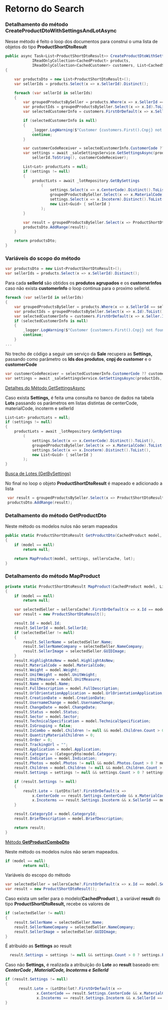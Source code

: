 # Retorno do Search

### Detalhamento do método CreateProductDtoWithSettingsAndLotAsync

Nesse método é feito o loop dos documentos para construi o uma lista de objetos do tipo **ProductShortDtoResult**

```csharp
public async Task<List<ProductShortDtoResult>> CreateProductDtoWithSettingsAndLotAsync(
            IReadOnlyCollection<CachedProduct> products,
            IReadOnlyCollection<CachedCustomer> customers, List<CachedSeller> cachedSellers)
{

    var productsDto = new List<ProductShortDtoResult>();
    var sellerIds = products.Select(x => x.SellerId).Distinct();

    foreach (var sellerId in sellerIds)
    {
        var groupedProductsBySeller = products.Where(x => x.SellerId == sellerId).ToList();
        var productIds = groupedProductsBySeller.Select(x => x.Id).ToList();
        var selectedCustomerInfo = customers.FirstOrDefault(x => x.Seller.Id == sellerId);

        if (selectedCustomerInfo is null)
        {
            _logger.LogWarning($"Customer {customers.First().Cnpj} not found for seller {sellerId}");
            continue;
        }

        var customerCodeReceiver = selectedCustomerInfo.CustomerCode ?? customers.First().CustomerCode;
        var settings = await _saleSettingsService.GetSettingsAsync(productIds, selectedCustomerInfo.Cnpj,
            sellerId.ToString(), customerCodeReceiver);

        List<Lot> productLots = null;
        if (settings != null)
        {
            productLots = await _lotRepository.GetBySettings
                (
                    settings.Select(x => x.CenterCode).Distinct().ToList(),
                    groupedProductsBySeller.Select(x => x.MaterialCode).ToList(),
                    settings.Select(x => x.Incoterm).Distinct().ToList(),
                    new List<Guid> { sellerId }
                );
        }

        var result = groupedProductsBySeller.Select(x => ProductShortDtoResult.GetProductDto(x, settings, cachedSellers, productLots));
        productsDto.AddRange(result);
    }

    return productsDto;
}
```

### Variáveis do scopo do método

```csharp
var productsDto = new List<ProductShortDtoResult>();
var sellerIds = products.Select(x => x.SellerId).Distinct();
```

Para cada **sellerId** são obtidos os **produtos agrupados** e os **customerInfos** caso não exista **customerInfo** o loop continua para o proximo sellerId.

```csharp
foreach (var sellerId in sellerIds)
{
    var groupedProductsBySeller = products.Where(x => x.SellerId == sellerId).ToList();
    var productIds = groupedProductsBySeller.Select(x => x.Id).ToList();
    var selectedCustomerInfo = customers.FirstOrDefault(x => x.Seller.Id == sellerId);
    if (selectedCustomerInfo is null)
    {
        _logger.LogWarning($"Customer {customers.First().Cnpj} not found for seller {sellerId}");
        continue;
    }
...
```

No trecho de código a seguir um serviço da **Sale** recupera as **Settings,** passando como parâmetro os **Ids dos produtos**, **cnpj do customer** e o **customerCode**

```csharp
var customerCodeReceiver = selectedCustomerInfo.CustomerCode ?? customers.First().CustomerCode;
var settings = await _saleSettingsService.GetSettingsAsync(productIds, selectedCustomerInfo.Cnpj, sellerId.ToString(), customerCodeReceiver);
```

[Detalhes do Método GetSettingsAsync](Retorno%20do%20Search%2031a83f9051194b699b21698f5bc9d0f6/Detalhes%20do%20Me%CC%81todo%20GetSettingsAsync%208551c4d1302247b9bf0e63561fb865b9.md)

Caso exista **Settings,** é feita uma consulta no banco de dados na tabela **Lots** passando os parâmetros em listas distintas de centerCode, materialCode, incoterm e sellerId

```csharp
List<Lot> productLots = null;
if (settings != null)
{
    productLots = await _lotRepository.GetBySettings
        (
            settings.Select(x => x.CenterCode).Distinct().ToList(),
            groupedProductsBySeller.Select(x => x.MaterialCode).ToList(),
            settings.Select(x => x.Incoterm).Distinct().ToList(),
            new List<Guid> { sellerId }
        );
}
```

[Busca de Lotes (GetBySettings)](Retorno%20do%20Search%2031a83f9051194b699b21698f5bc9d0f6/Busca%20de%20Lotes%20(GetBySettings)%205b5b2ea74ba0488ea65d1f79a2b0604d.md)

No final no loop o objeto **ProductShortDtoResult** é mapeado e adicionado a lista

```csharp
 var result = groupedProductsBySeller.Select(x => ProductShortDtoResult.GetProductDto(x, settings, cachedSellers, productLots));
 productsDto.AddRange(result);
```

### Detalhamento do método GetProductDto

Neste método os modelos nulos não seram mapeados

```csharp
public static ProductShortDtoResult GetProductDto(CachedProduct model, List<SettingsDto> settings, List<CachedSeller> sellersCache, List<Lot> lot)
{
    if (model == null)
        return null;

    return MapProduct(model, settings, sellersCache, lot);
}
```

### Detalhamento do método MapProduct

```csharp
private static ProductShortDtoResult MapProduct(CachedProduct model, List<SettingsDto> settings, List<CachedSeller> sellersCache, List<Lot> lot)
{
    if (model == null)
        return null;

    var selectedSeller = sellersCache?.FirstOrDefault(x => x.Id == model.SellerId);
    var result = new ProductShortDtoResult();

    result.Id = model.Id;
    result.SellerId = model.SellerId;
    if (selectedSeller != null)
    {
        result.SellerName = selectedSeller.Name;
        result.SellerNameCompany = selectedSeller.NameCompany;
        result.SellerImage = selectedSeller.GUIDImage;
    }
    result.HighlightAsNew = model.HighlightAsNew;
    result.MaterialCode = model.MaterialCode;
    result.Weight = model.Weight;
    result.UnitWeight = model.UnitWeight;
    result.UnitMeasure = model.UnitMeasure;
    result.Name = model.Name;
    result.FullDescription = model.FullDescription;
    result.UrlOrientationApplication = model.UrlOrientationApplication;
    result.CreationDate = model.CreationDate;
    result.UsernameChange = model.UsernameChange;
    result.ChangeDate = model.ChangeDate;
    result.Status = model.Status;
    result.Sector = model.Sector;
    result.TechnicalSpecification = model.TechnicalSpecification;
    result.IsGrouping = false; 
    result.IsCombo = model.Children != null && model.Children.Count > 0;
    result.QuantityMaterialChildren = 0;
    result.Order = 0; 
    result.TrackingUrl = ""; 
    result.Application = model.Application;
    result.Category = (CategoryDto)model.Category;
    result.Indication = model.Indication;
    result.Photos = model.Photos != null && model.Photos.Count > 0 ? model.Photos.Select(x => (ProductPhotoDto)x).ToList() : null;
    result.Children = model.Children != null && model.Children.Count > 0 ? model.Children.Select(x => GetProductComboDto(x, settings, sellersCache, lot)).ToList() : null;
    result.Settings = settings != null && settings.Count > 0 ? settings.FirstOrDefault(x => x.ProductId == model.Id) : null;

    if (result.Settings != null)
    {
        result.Lote = (LotDto)lot?.FirstOrDefault(x =>
            x.CenterCode == result.Settings.CenterCode && x.MaterialCode == model.MaterialCode &&
            x.Incoterms == result.Settings.Incoterm && x.SellerId == model.SellerId);
    }

    result.CategoryId = model.CategoryId;
    result.BriefDescription = model.BriefDescription;

    return result;
}
```

[Método **GetProductComboDto**](Me%CC%81todo%20GetProductComboDto%2047455753da594751886d755cd2848d92.md) 

Neste método os modelos nulos não seram mapeados.

```csharp
if (model == null)
        return null;
```

Variáveis do escopo do método

```csharp
var selectedSeller = sellersCache?.FirstOrDefault(x => x.Id == model.SellerId);
var result = new ProductShortDtoResult();
```

Caso exista um seller para o modelo(**CachedProduct** ), a variável **result** do tipo **ProductShortDtoResult,** recebe os valores de

```csharp
if (selectedSeller != null)
{
    result.SellerName = selectedSeller.Name;
    result.SellerNameCompany = selectedSeller.NameCompany;
    result.SellerImage = selectedSeller.GUIDImage;
}
```

É atribuido as **Settings** ao result

```csharp
  result.Settings = settings != null && settings.Count > 0 ? settings.FirstOrDefault(x => x.ProductId == model.Id) : null;
```

Caso não **Settings,** é realizada a atribuição do **Lote** ao **result** baseado em: ***CenterCode , MaterialCode, Incoterms  e SellerId*** 

```csharp
if (result.Settings != null)
{
	  result.Lote = (LotDto)lot?.FirstOrDefault(x =>
		      x.CenterCode == result.Settings.CenterCode && x.MaterialCode == model.MaterialCode &&
		      x.Incoterms == result.Settings.Incoterm && x.SellerId == model.SellerId);
}
```